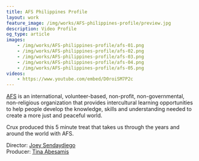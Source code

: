 ```yaml
---
title: AFS Philippines Profile
layout: work
feature_image: /img/works/AFS-philippines-profile/preview.jpg
description: Video Profile
og_type: article
images:
    - /img/works/AFS-philippines-profile/afs-01.png
    - /img/works/AFS-philippines-profile/afs-02.png
    - /img/works/AFS-philippines-profile/afs-03.png
    - /img/works/AFS-philippines-profile/afs-04.png
    - /img/works/AFS-philippines-profile/afs-05.png
videos:
    - https://www.youtube.com/embed/D0roiSM7P2c
---
```

<a href="http://www.afs.ph/" target="_blank">AFS</a> is an international, volunteer-based, non-profit, non-governmental, non-religious organization that provides intercultural learning opportunities to help people develop the knowledge, skills and understanding needed to create a more just and peaceful world.

Crux produced this 5 minute treat that takes us through the years and around the world with AFS. 

Director: <a href="https://vimeo.com/japsendaydiego" target="_blank">Joey Sendaydiego</a>
<br>Producer: <a href="https://vimeo.com/tinaabesamis" target="_blank">Tina Abesamis</a>